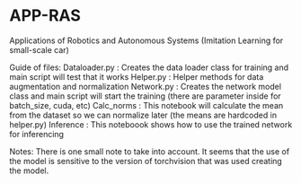 # APP-RAS
Applications of Robotics and Autonomous Systems (Imitation Learning for small-scale car)

Guide of files:
Dataloader.py :  Creates the data loader class for training and main script will test that it works
Helper.py :  Helper methods for data augmentation and normalization
Network.py :  Creates the network model class and main script will start the training (there are parameter inside for batch_size, cuda, etc)
Calc_norms : This notebook will calculate the mean from the dataset so we can normalize later (the means are hardcoded in helper.py)
Inference : This noteboook shows how to use the trained network for inferencing

Notes:
There is one small note to take into account. It seems that the use of the model is sensitive to the version of torchvision that was used creating the model.
